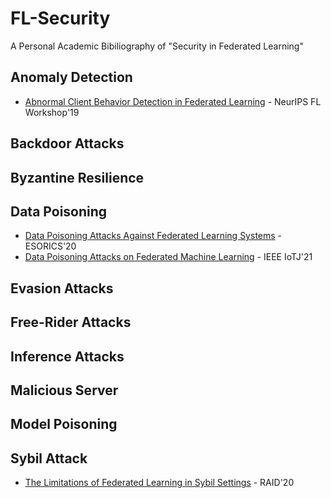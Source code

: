 # FL-Security
A Personal Academic Bibiliography of "Security in Federated Learning"

## Anomaly Detection
- [Abnormal Client Behavior Detection in Federated Learning](https://arxiv.org/pdf/1910.09933.pdf) - NeurIPS FL Workshop'19

## Backdoor Attacks

## Byzantine Resilience

## Data Poisoning
- [Data Poisoning Attacks Against Federated Learning Systems](https://arxiv.org/pdf/2007.08432.pdf) - ESORICS'20
- [Data Poisoning Attacks on Federated Machine Learning](https://arxiv.org/pdf/2004.10020.pdf) - IEEE IoTJ'21

## Evasion Attacks

## Free-Rider Attacks

## Inference Attacks

## Malicious Server

## Model Poisoning

## Sybil Attack
- [The Limitations of Federated Learning in Sybil Settings](https://www.usenix.org/system/files/raid20-fung.pdf) - RAID'20


